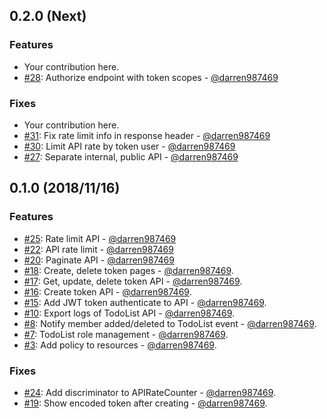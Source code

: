 ## 0.2.0 (Next)
<!-- [Full Changelog](https://github.com/darren987469/todos/compare/...) -->

### Features

* Your contribution here.
* [#28](https://github.com/darren987469/todos/pull/28): Authorize endpoint with token scopes - [@darren987469][darren987469]

### Fixes

* Your contribution here.
* [#31](https://github.com/darren987469/todos/pull/31): Fix rate limit info in response header - [@darren987469][darren987469]
* [#30](https://github.com/darren987469/todos/pull/30): Limit API rate by token user - [@darren987469][darren987469]
* [#27](https://github.com/darren987469/todos/pull/27): Separate internal, public API - [@darren987469][darren987469]

## 0.1.0 (2018/11/16)

### Features

* [#25](https://github.com/darren987469/todos/pull/25): Rate limit API - [@darren987469][darren987469]
* [#22](https://github.com/darren987469/todos/pull/22): API rate limit - [@darren987469][darren987469]
* [#20](https://github.com/darren987469/todos/pull/20): Paginate API - [@darren987469][darren987469]
* [#18](https://github.com/darren987469/todos/pull/18): Create, delete token pages - [@darren987469][darren987469].
* [#17](https://github.com/darren987469/todos/pull/17): Get, update, delete token API - [@darren987469][darren987469].
* [#16](https://github.com/darren987469/todos/pull/16): Create token API - [@darren987469][darren987469].
* [#15](https://github.com/darren987469/todos/pull/15): Add JWT token authenticate to API - [@darren987469][darren987469].
* [#10](https://github.com/darren987469/todos/pull/10): Export logs of TodoList API - [@darren987469][darren987469].
* [#8](https://github.com/darren987469/todos/pull/8): Notify member added/deleted to TodoList event - [@darren987469][darren987469].
* [#7](https://github.com/darren987469/todos/pull/7): TodoList role management - [@darren987469][darren987469].
* [#3](https://github.com/darren987469/todos/pull/3): Add policy to resources - [@darren987469][darren987469].

### Fixes

* [#24](https://github.com/darren987469/todos/pull/24): Add discriminator to APIRateCounter - [@darren987469][darren987469].
* [#19](https://github.com/darren987469/todos/pull/19): Show encoded token after creating - [@darren987469][darren987469].

[darren987469]: https://github.com/darren987469
